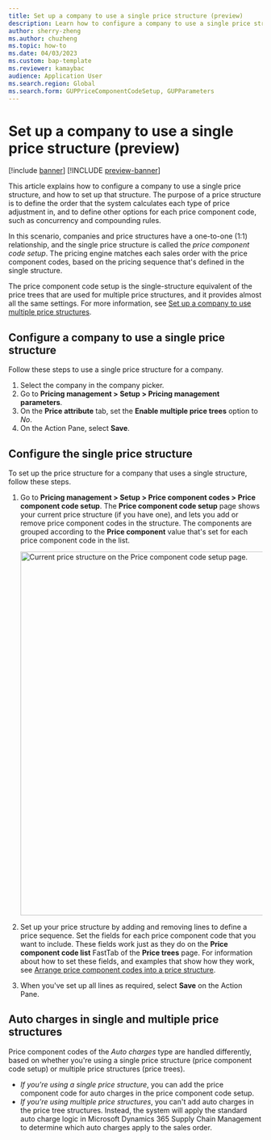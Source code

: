 ```yaml
---
title: Set up a company to use a single price structure (preview)
description: Learn how to configure a company to use a single price structure, and how to set up that structure, including a step-by-step process.
author: sherry-zheng
ms.author: chuzheng
ms.topic: how-to
ms.date: 04/03/2023
ms.custom: bap-template
ms.reviewer: kamaybac
audience: Application User
ms.search.region: Global
ms.search.form: GUPPriceComponentCodeSetup, GUPParameters
---
```


# Set up a company to use a single price structure (preview)

[!include [banner](../includes/banner.md)]
[!INCLUDE [preview-banner](~/../shared-content/shared/preview-includes/preview-banner.md)]
<!-- KFM: Preview until further notice -->

This article explains how to configure a company to use a single price structure, and how to set up that structure. The purpose of a price structure is to define the order that the system calculates each type of price adjustment in, and to define other options for each price component code, such as concurrency and compounding rules.

In this scenario, companies and price structures have a one-to-one (1:1) relationship, and the single price structure is called the *price component code setup*. The pricing engine matches each sales order with the price component codes, based on the pricing sequence that's defined in the single structure.

The price component code setup is the single-structure equivalent of the price trees that are used for multiple price structures, and it provides almost all the same settings. For more information, see [Set up a company to use multiple price structures](price-structure-multiple.md).

## Configure a company to use a single price structure

Follow these steps to use a single price structure for a company.

1. Select the company in the company picker.
1. Go to **Pricing management \> Setup \> Pricing management parameters**.
1. On the **Price attribute** tab, set the **Enable multiple price trees** option to *No*.
1. On the Action Pane, select **Save**.

## Configure the single price structure

To set up the price structure for a company that uses a single structure, follow these steps.

1. Go to **Pricing management \> Setup \> Price component codes \> Price component code setup**. The **Price component code setup** page shows your current price structure (if you have one), and lets you add or remove price component codes in the structure. The components are grouped according to the **Price component** value that's set for each price component code in the list.

    [<img src="media/price-component-code-setup.png" alt="Current price structure on the Price component code setup page." title="Current price structure on the Price component code setup page" width="720" />](media/price-component-code-setup.png#lightbox)

1. Set up your price structure by adding and removing lines to define a price sequence. Set the fields for each price component code that you want to include. These fields work just as they do on the **Price component code list** FastTab of the **Price trees** page. For information about how to set these fields, and examples that show how they work, see [Arrange price component codes into a price structure](price-structure-details.md).
1. When you've set up all lines as required, select **Save** on the Action Pane.

## Auto charges in single and multiple price structures

Price component codes of the *Auto charges* type are handled differently, based on whether you're using a single price structure (price component code setup) or multiple price structures (price trees).

- *If you're using a single price structure*, you can add the price component code for auto charges in the price component code setup.
- *If you're using multiple price structures*, you can't add auto charges in the price tree structures. Instead, the system will apply the standard auto charge logic in Microsoft Dynamics 365 Supply Chain Management to determine which auto charges apply to the sales order.

